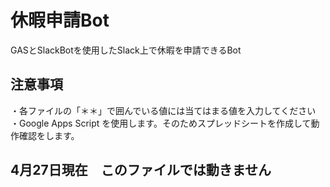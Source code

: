 # 休暇申請Bot
GASとSlackBotを使用したSlack上で休暇を申請できるBot

## 注意事項
・各ファイルの「＊＊」で囲んでいる値には当てはまる値を入力してください
・Google Apps Script を使用します。そのためスプレッドシートを作成して動作確認をします。

## 4月27日現在　このファイルでは動きません

